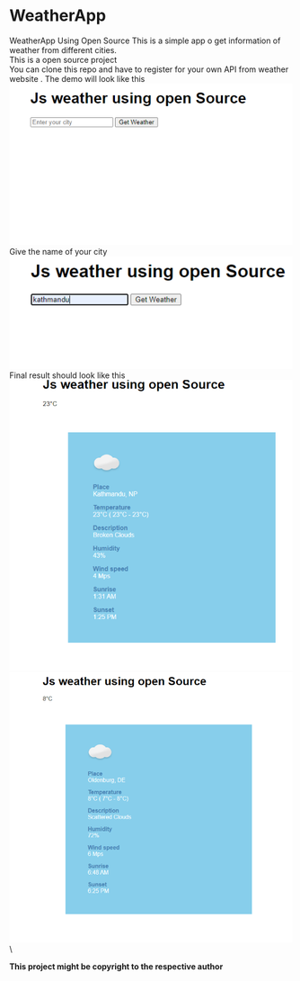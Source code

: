 # WeatherApp
WeatherApp Using Open Source 
This is a simple app o get information of weather from different cities.\
This is a open source project\
You can clone this repo and have to register for your own  API from weather website .
The demo will look like this\
![alt text](https://github.com/lamichhaneamrit/WeatherApp/blob/main/main_page.PNG)\
Give the name of your city\
![alt text](https://github.com/lamichhaneamrit/WeatherApp/blob/main/providde_city_name.PNG)\
Final result should look like this\
![alt text](https://github.com/lamichhaneamrit/WeatherApp/blob/main/result_1.PNG)\
![alt text](https://github.com/lamichhaneamrit/WeatherApp/blob/main/result_2.PNG)\

**This project might be copyright to the respective author**
